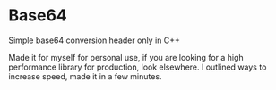 # Base64
Simple base64 conversion header only in C++

Made it for myself for personal use, if you are looking for a high performance library for production, look elsewhere. I outlined ways to increase speed, made it in a few minutes.

